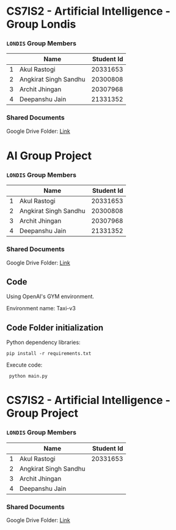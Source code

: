 # CS7IS2 - Artificial Intelligence - Group Londis

### `LONDIS` Group Members
|   | Name                  | Student Id  |
|---|-----------------------| -----------:|
| 1 | Akul Rastogi          | 20331653    |
| 2 | Angkirat Singh Sandhu | 20300808    |
| 3 | Archit Jhingan        | 20307968    | 
| 4 | Deepanshu Jain        | 21331352    |

### Shared Documents
Google Drive Folder: [Link](https://drive.google.com/drive/folders/1eNkKvSbRtuynW4nATofWQKGevfPq3_bs?usp=sharing)
# AI Group Project

### `LONDIS` Group Members
|   | Name                  | Student Id  |
|---|-----------------------| -----------:|
| 1 | Akul Rastogi          | 20331653    |
| 2 | Angkirat Singh Sandhu | 20300808    |
| 3 | Archit Jhingan        | 20307968    | 
| 4 | Deepanshu Jain        | 21331352    |

### Shared Documents
Google Drive Folder: [Link](https://drive.google.com/drive/folders/1eNkKvSbRtuynW4nATofWQKGevfPq3_bs?usp=sharing)

## Code
Using OpenAI's GYM environment.

Environment name: Taxi-v3

## Code Folder initialization

Python dependency libraries:


```pip install -r requirements.txt```

Execute code:

``` python main.py```
# CS7IS2 - Artificial Intelligence - Group Project

### `LONDIS` Group Members
|   | Name                  | Student Id  |
|---|-----------------------| -----------:|
| 1 | Akul Rastogi          | 20331653    |
| 2 | Angkirat Singh Sandhu ||
| 3 | Archit Jhingan        ||
| 4 | Deepanshu Jain        ||

### Shared Documents
Google Drive Folder: [Link](https://drive.google.com/drive/folders/1eNkKvSbRtuynW4nATofWQKGevfPq3_bs?usp=sharing)
